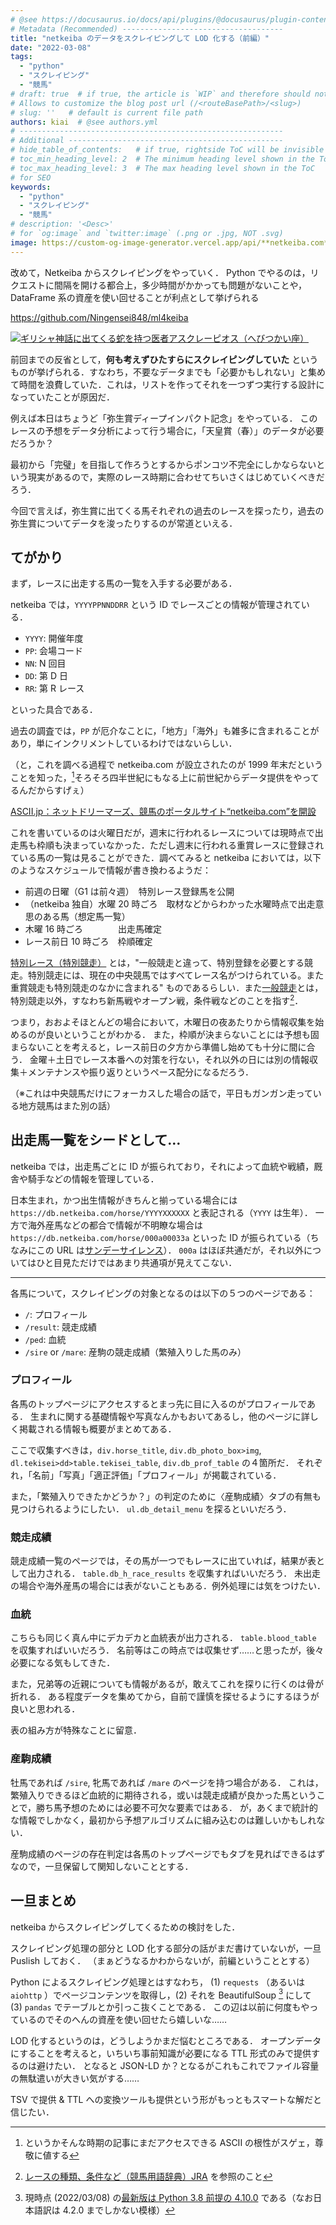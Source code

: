 ```yaml
---
# @see https://docusaurus.io/docs/api/plugins/@docusaurus/plugin-content-blog#markdown-front-matter
# Metadata (Recommended) ------------------------------------
title: "netkeiba のデータをスクレイピングして LOD 化する（前編）"
date: "2022-03-08"
tags:
  - "python"
  - "スクレイピング"
  - "競馬"
# draft: true  # if true, the article is `WIP` and therefore should not be published yet
# Allows to customize the blog post url (/<routeBasePath>/<slug>)
# slug: ''   # default is current file path
authors: kiai  # @see authors.yml
# -----------------------------------------------------------
# Additional ------------------------------------------------
# hide_table_of_contents:   # if true, rightside ToC will be invisible
# toc_min_heading_level: 2  # The minimum heading level shown in the ToC
# toc_max_heading_level: 3  # The max heading level shown in the ToC
# for SEO
keywords:
  - "python"
  - "スクレイピング"
  - "競馬"
# description: '<Desc>'
# for `og:image` and `twitter:image` (.png or .jpg, NOT .svg)
image: https://custom-og-image-generator.vercel.app/api/**netkeiba.com**%20%E3%81%AE%E3%83%87%E3%83%BC%E3%82%BF%E3%82%92%E3%82%B9%E3%82%AF%E3%83%AC%E3%82%A4%E3%83%94%E3%83%B3%E3%82%B0%E3%81%97%E3%81%A6LOD%E5%8C%96%E3%81%99%E3%82%8B.png?theme=light&copyright=Kiai+de+Nantoka&logo=https%3A%2F%2Fimg.icons8.com%2Fglyph-neue%2F64%2F000000%2Fhorse.png&avater=https%3A%2F%2Favatars.githubusercontent.com%2Fu%2F20794309&author=Kiai&aka=%40Ningensei848&site=%E6%B0%97%E5%90%88%E3%81%A7%E3%81%AA%E3%82%93%E3%81%A8%E3%81%8B&tags=%E7%AB%B6%E9%A6%AC&tags=scraping&tags=Python&tags=LOD
---
```


改めて，Netkeiba からスクレイピングをやっていく．
Python でやるのは，リクエストに間隔を開ける都合上，多少時間がかかっても問題がないことや，DataFrame 系の資産を使い回せることが利点として挙げられる

https://github.com/Ningensei848/ml4keiba

[![ギリシャ神話に出てくる蛇を持つ医者アスクレーピオス（へびつかい座）](https://4.bp.blogspot.com/-7KSDS7fjQZU/U1T4Hfdp7aI/AAAAAAAAfds/kxPMlCXrIkk/s200/seiza13_hebitsukai.png)](https://github.com/Ningensei848/ml4keiba)

<!-- truncate -->

前回までの反省として，**何も考えずひたすらにスクレイピングしていた** というものが挙げられる．すなわち，不要なデータまでも「必要かもしれない」と集めて時間を浪費していた．これは，リストを作ってそれを一つずつ実行する設計になっていたことが原因だ．

例えば本日はちょうど「弥生賞ディープインパクト記念」をやっている．
このレースの予想をデータ分析によって行う場合に，「天皇賞（春）」のデータが必要だろうか？

最初から「完璧」を目指して作ろうとするからポンコツ不完全にしかならないという現実があるので，実際のレース時期に合わせてちいさくはじめていくべきだろう．

今回で言えば，弥生賞に出てくる馬それぞれの過去のレースを探ったり，過去の弥生賞についてデータを浚ったりするのが常道といえる．

## てがかり

まず，レースに出走する馬の一覧を入手する必要がある．

netkeiba では，`YYYYPPNNDDRR` という ID でレースごとの情報が管理されている．

- `YYYY`: 開催年度
- `PP`: 会場コード
- `NN`: N 回目
- `DD`: 第 D 日
- `RR`: 第 R レース

といった具合である．

過去の調査では，`PP` が厄介なことに，「地方」「海外」も雑多に含まれることがあり，単にインクリメントしているわけではないらしい．

（と，これを調べる過程で netkeiba.com が設立されたのが 1999 年末だということを知った，[^1]そろそろ四半世紀にもなる上に前世紀からデータ提供をやってるんだからすげぇ）

[ASCII.jp：ネットドリーマーズ、競馬のポータルサイト“netkeiba.com”を開設](https://ascii.jp/elem/000/000/306/306735/)

[^1]: というかそんな時期の記事にまだアクセスできる ASCII の根性がスゲェ，尊敬に値する

これを書いているのは火曜日だが，週末に行われるレースについては現時点で出走馬も枠順も決まっていなかった．ただし週末に行われる重賞レースに登録されている馬の一覧は見ることができた．調べてみると netkeiba においては，以下のようなスケジュールで情報が書き換わるようだ：

- 前週の日曜（G1 は前々週）　特別レース登録馬を公開
- （netkeiba 独自）水曜 20 時ごろ　取材などからわかった水曜時点で出走意思のある馬（想定馬一覧）
- 木曜 16 時ごろ　　　　出走馬確定
- レース前日 10 時ごろ　枠順確定

[特別レース（特別競走）](https://www.jra.go.jp/kouza/yougo/w333.html) とは，"一般競走と違って、特別登録を必要とする競走。特別競走には、現在の中央競馬ではすべてレース名がつけられている。また重賞競走も特別競走のなかに含まれる" ものであるらしい．また[一般競走](https://www.jra.go.jp/kouza/yougo/w320.html)とは，特別競走以外，すなわち新馬戦やオープン戦，条件戦などのことを指す[^2]．

[^2]: [レースの種類、条件など（競馬用語辞典）JRA](https://www.jra.go.jp/kouza/yougo/c10020.html) を参照のこと

つまり，おおよそほとんどの場合において，木曜日の夜あたりから情報収集を始めるのが良いということがわかる．
また，枠順が決まらないことには予想も固まらないことを考えると，レース前日の夕方から準備し始めても十分に間に合う．
金曜＋土日でレース本番への対策を行ない，それ以外の日には別の情報収集＋メンテナンスや振り返りというペース配分になるだろう．

（※これは中央競馬だけにフォーカスした場合の話で，平日もガンガン走っている地方競馬はまた別の話）

## 出走馬一覧をシードとして…

netkeiba では，出走馬ごとに ID が振られており，それによって血統や戦績，厩舎や騎手などの情報を管理している．

日本生まれ，かつ出生情報がきちんと揃っている場合には `https://db.netkeiba.com/horse/YYYYXXXXXX` と表記される（`YYYY` は生年）．
一方で海外産馬などの都合で情報が不明瞭な場合は `https://db.netkeiba.com/horse/000a00033a` といった ID が振られている（ちなみにこの URL は[サンデーサイレンス](https://db.netkeiba.com/horse/000a00033a)）．
`000a` はほぼ共通だが，それ以外についてはひと目見ただけではあまり共通項が見えてこない．

---

各馬について，スクレイピングの対象となるのは以下の５つのページである：

- `/`: プロフィール
- `/result`: 競走成績
- `/ped`: 血統
- `/sire` or `/mare`: 産駒の競走成績（繁殖入りした馬のみ）

### プロフィール

各馬のトップページにアクセスするとまっ先に目に入るのがプロフィールである．
生まれに関する基礎情報や写真なんかもおいてあるし，他のページに詳しく掲載される情報も概要がまとめてある．

ここで収集すべきは，`div.horse_title`, `div.db_photo_box>img`, `dl.tekisei>dd>table.tekisei_table`, `div.db_prof_table` の４箇所だ．
それぞれ，「名前」「写真」「適正評価」「プロフィール」が掲載されている．

また，「繁殖入りできたかどうか？」の判定のために〈産駒成績〉タブの有無も見つけられるようにしたい．
`ul.db_detail_menu` を探るといいだろう．

### 競走成績

競走成績一覧のページでは，その馬が一つでもレースに出ていれば，結果が表として出力される．
`table.db_h_race_results` を収集すればいいだろう．
未出走の場合や海外産馬の場合には表がないこともある．例外処理には気をつけたい．

### 血統

こちらも同じく真ん中にデカデカと血統表が出力される．
`table.blood_table` を収集すればいいだろう．
名前等はこの時点では収集せず……と思ったが，後々必要になる気もしてきた．

また，兄弟等の近親についても情報があるが，敢えてこれを探りに行くのは骨が折れる．
ある程度データを集めてから，自前で謹慎を探せるようにするほうが良いと思われる．

表の組み方が特殊なことに留意．

### 産駒成績

牡馬であれば `/sire`, 牝馬であれば `/mare` のページを持つ場合がある．
これは，繁殖入りできるほど血統的に期待される，或いは競走成績が良かった馬ということで，勝ち馬予想のためには必要不可欠な要素ではある．
が，あくまで統計的な情報でしかなく，最初から予想アルゴリズムに組み込むのは難しいかもしれない．

産駒成績のページの存在判定は各馬のトップページでもタブを見ればできるはずなので，一旦保留して関知しないこととする．

## 一旦まとめ

netkeiba からスクレイピングしてくるための検討をした．

スクレイピング処理の部分と LOD 化する部分の話がまだ書けていないが，一旦 Puslish しておく．
（まぁどうなるかわからないが，前編ということとする）

Python によるスクレイピング処理とはすなわち， (1) `requests` （あるいは `aiohttp` ）でページコンテンツを取得し，(2) それを BeautifulSoup [^3] にして (3) `pandas` でテーブルとか引っこ抜くことである．
この辺は以前に何度もやっているのでそのへんの資産を使い回せたら嬉しいな……

[^3]: 現時点 (2022/03/08) の[最新版は Python 3.8 前提の 4.10.0](https://pypi.org/project/beautifulsoup4/4.10.0/) である（なお日本語訳は 4.2.0 までしかない模様）

LOD 化するというのは，どうしようかまだ悩むところである．
オープンデータにすることを考えると，いちいち事前知識が必要になる TTL 形式のみで提供するのは避けたい．
となると JSON-LD か？となるがこれもこれでファイル容量の無駄遣いが大きい気がする……

TSV で提供 & TTL への変換ツールも提供という形がもっともスマートな解だと信じたい．

